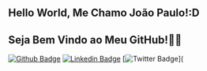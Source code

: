 
## Hello World, Me Chamo João Paulo!:D
## Seja Bem Vindo ao Meu GitHub!👨‍💻
[![Github Badge](https://img.shields.io/badge/-Github-000?style=flat-square&logo=Github&logoColor=white&link=https://github.com/joaopaulonr/joaopaulonr)]([https://github.com/fagnerpsantos](https://github.com/joaopaulonr/joaopaulonr))
[![Linkedin Badge](https://img.shields.io/badge/-LinkedIn-blue?style=flat-square&logo=Linkedin&logoColor=white&link=https://www.linkedin.com/in/jo%C3%A3o-paulo-nobre-rodrigues-10a06a240/)](https://www.linkedin.com/in/jo%C3%A3o-paulo-nobre-rodrigues-10a06a240/)
[![Twitter Badge](https://img.shields.io/badge/-Twitter-1ca0f1?style=flat-square&labelColor=1ca0f1&logo=twitter&logoColor=white&link=h)](
